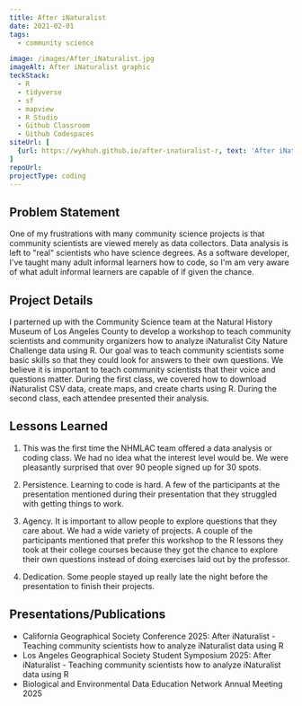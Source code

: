 ```yaml
---
title: After iNaturalist
date: 2021-02-01
tags:
  - community science

image: /images/After_iNaturalist.jpg
imageAlt: After iNaturalist graphic
teckStack:
  - R
  - tidyverse
  - sf
  - mapview
  - R Studio
  - Github Classroom
  - Github Codespaces
siteUrl: [
  {url: https://wykhuh.github.io/after-inaturalist-r, text: 'After iNaturalist'}
]
repoUrl:
projectType: coding
---
```


## Problem Statement

One of my frustrations with many community science projects is that community scientists are viewed merely as data collectors. Data analysis is left to "real" scientists who have science degrees. As a software developer, I've taught many adult informal learners how to code, so I'm am very aware of what adult informal learners are capable of if given the chance.

## Project Details

I parterned up with the Community Science team at the Natural History Museum of Los Angeles County to develop a workshop to teach community scientists and community organizers how to analyze iNaturalist City Nature Challenge data using R. Our goal was to teach community scientists some basic skills so that they could look for answers to their own questions. We believe it is important to teach community scientists that their voice and questions matter. During the first class, we covered how to download iNaturalist CSV data, create maps, and create charts using R. During the second class, each attendee presented their analysis.


## Lessons Learned

1. This was the first time the NHMLAC team offered a data analysis or coding class. We had no idea what the interest level would be. We were pleasantly surprised that over 90 people signed up for 30 spots.

2. Persistence. Learning to code is hard. A few of the participants at the presentation mentioned during their presentation that they struggled with getting things to work.

3. Agency. It is important to allow people to explore questions that they care about. We had a wide variety of projects. A couple of the participants mentioned that prefer this workshop to the R lessons they took at their college courses because they got the chance to explore their own questions instead of doing exercises laid out by the professor.

4. Dedication. Some people stayed up really late the night before the presentation to finish their projects.

## Presentations/Publications

- California Geographical Society Conference 2025: After iNaturalist - Teaching community scientists how to analyze iNaturalist data using R
- Los Angeles Geographical Society Student Symposium 2025: After iNaturalist - Teaching community scientists how to analyze iNaturalist data using R
- Biological and Environmental Data Education Network Annual Meeting 2025
